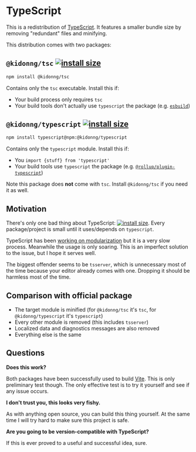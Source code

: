 # TypeScript

This is a redistribution of [TypeScript](https://github.com/microsoft/TypeScript). It features a smaller bundle size by removing "redundant" files and minifying.

This distribution comes with two packages:

## `@kidonng/tsc` [![install size](https://packagephobia.com/badge?p=@kidonng/tsc)](https://packagephobia.com/result?p=@kidonng/tsc)

```sh
npm install @kidonng/tsc
```

Contains only the `tsc` executable. Install this if:

- Your build process only requires `tsc`
- Your build tools don't actually use `typescript` the package (e.g. [`esbuild`](https://github.com/evanw/esbuild))

## `@kidonng/typescript` [![install size](https://packagephobia.com/badge?p=@kidonng/typescript)](https://packagephobia.com/result?p=@kidonng/typescript)

```sh
npm install typescript@npm:@kidonng/typescript
```

Contains only the `typescript` module. Install this if:

- You `import {stuff} from 'typescript'`
- Your build tools use `typescript` the package (e.g. [`@rollup/plugin-typescript`](https://github.com/rollup/plugins/tree/master/packages/typescript))

Note this package does **not** come with `tsc`. Install `@kidonng/tsc` if you need it as well.

## Motivation

There's only one bad thing about TypeScript: [![install size](https://packagephobia.com/badge?p=typescript)](https://packagephobia.com/result?p=typescript). Every package/project is small until it uses/depends on `typescript`.

TypeScript has been [working on modularization](https://github.com/microsoft/TypeScript/issues/27891) but it is a very slow process. Meanwhile the usage is only soaring. This is an imperfect solution to the issue, but I hope it serves well.

The biggest offender seems to be `tsserver`, which is unnecessary most of the time because your editor already comes with one. Dropping it should be harmless most of the time.

## Comparison with official package

- The target module is minified (for `@kidonng/tsc` it's `tsc`, for `@kidonng/typescript` it's `typescript`)
- Every other module is removed (this includes `tsserver`)
- Localized data and diagnostics messages are also removed
- Everything else is the same

## Questions

**Does this work?**

Both packages have been successfully used to build [Vite](https://github.com/vitejs/vite). This is only preliminary test though. The only effective test is to try it yourself and see if any issue occurs.

**I don't trust you, this looks very fishy.**

As with anything open source, you can build this thing yourself. At the same time I will try hard to make sure this project is safe.

**Are you going to be version-compatible with TypeScript?**

If this is ever proved to a useful and successful idea, sure.
